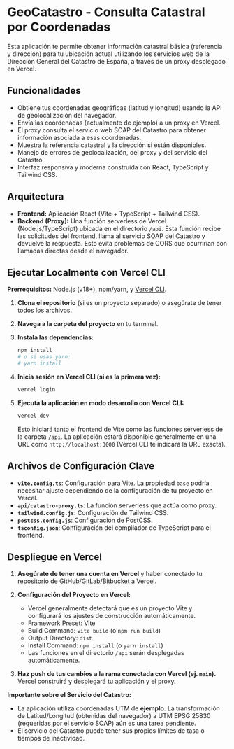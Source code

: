 # GeoCatastro - Consulta Catastral por Coordenadas

Esta aplicación te permite obtener información catastral básica (referencia y dirección) para tu ubicación actual utilizando los servicios web de la Dirección General del Catastro de España, a través de un proxy desplegado en Vercel.

## Funcionalidades

*   Obtiene tus coordenadas geográficas (latitud y longitud) usando la API de geolocalización del navegador.
*   Envía las coordenadas (actualmente de ejemplo) a un proxy en Vercel.
*   El proxy consulta el servicio web SOAP del Catastro para obtener información asociada a esas coordenadas.
*   Muestra la referencia catastral y la dirección si están disponibles.
*   Manejo de errores de geolocalización, del proxy y del servicio del Catastro.
*   Interfaz responsiva y moderna construida con React, TypeScript y Tailwind CSS.

## Arquitectura

*   **Frontend:** Aplicación React (Vite + TypeScript + Tailwind CSS).
*   **Backend (Proxy):** Una función serverless de Vercel (Node.js/TypeScript) ubicada en el directorio `/api`. Esta función recibe las solicitudes del frontend, llama al servicio SOAP del Catastro y devuelve la respuesta. Esto evita problemas de CORS que ocurrirían con llamadas directas desde el navegador.

## Ejecutar Localmente con Vercel CLI

**Prerrequisitos:** Node.js (v18+), npm/yarn, y [Vercel CLI](https://vercel.com/docs/cli).

1.  **Clona el repositorio** (si es un proyecto separado) o asegúrate de tener todos los archivos.

2.  **Navega a la carpeta del proyecto** en tu terminal.

3.  **Instala las dependencias:**
    ```bash
    npm install
    # o si usas yarn:
    # yarn install
    ```

4.  **Inicia sesión en Vercel CLI (si es la primera vez):**
    ```bash
    vercel login
    ```

5.  **Ejecuta la aplicación en modo desarrollo con Vercel CLI:**
    ```bash
    vercel dev
    ```
    Esto iniciará tanto el frontend de Vite como las funciones serverless de la carpeta `/api`. La aplicación estará disponible generalmente en una URL como `http://localhost:3000` (Vercel CLI te indicará la URL exacta).

## Archivos de Configuración Clave

*   **`vite.config.ts`**: Configuración para Vite. La propiedad `base` podría necesitar ajuste dependiendo de la configuración de tu proyecto en Vercel.
*   **`api/catastro-proxy.ts`**: La función serverless que actúa como proxy.
*   **`tailwind.config.js`**: Configuración de Tailwind CSS.
*   **`postcss.config.js`**: Configuración de PostCSS.
*   **`tsconfig.json`**: Configuración del compilador de TypeScript para el frontend.

## Despliegue en Vercel

1.  **Asegúrate de tener una cuenta en Vercel** y haber conectado tu repositorio de GitHub/GitLab/Bitbucket a Vercel.

2.  **Configuración del Proyecto en Vercel:**
    *   Vercel generalmente detectará que es un proyecto Vite y configurará los ajustes de construcción automáticamente.
    *   Framework Preset: Vite
    *   Build Command: `vite build` (o `npm run build`)
    *   Output Directory: `dist`
    *   Install Command: `npm install` (o `yarn install`)
    *   Las funciones en el directorio `/api` serán desplegadas automáticamente.

3.  **Haz push de tus cambios a la rama conectada con Vercel (ej. `main`).** Vercel construirá y desplegará tu aplicación y el proxy.

**Importante sobre el Servicio del Catastro:**
*   La aplicación utiliza coordenadas UTM de **ejemplo**. La transformación de Latitud/Longitud (obtenidas del navegador) a UTM EPSG:25830 (requeridas por el servicio SOAP) aún es una tarea pendiente.
*   El servicio del Catastro puede tener sus propios límites de tasa o tiempos de inactividad.
